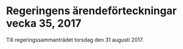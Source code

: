 # Regeringens ärendeförteckningar vecka 35, 2017

Till regeringssammanträdet torsdag den 31 augusti 2017\.
